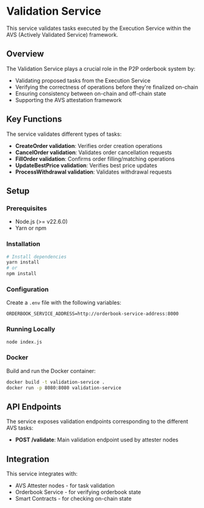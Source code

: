 # Validation Service

This service validates tasks executed by the Execution Service within the AVS (Actively Validated Service) framework.

## Overview

The Validation Service plays a crucial role in the P2P orderbook system by:
- Validating proposed tasks from the Execution Service
- Verifying the correctness of operations before they're finalized on-chain
- Ensuring consistency between on-chain and off-chain state
- Supporting the AVS attestation framework

## Key Functions

The service validates different types of tasks:
- **CreateOrder validation**: Verifies order creation operations
- **CancelOrder validation**: Validates order cancellation requests
- **FillOrder validation**: Confirms order filling/matching operations
- **UpdateBestPrice validation**: Verifies best price updates
- **ProcessWithdrawal validation**: Validates withdrawal requests

## Setup

### Prerequisites
- Node.js (>= v22.6.0)
- Yarn or npm

### Installation

```bash
# Install dependencies
yarn install
# or
npm install
```

### Configuration

Create a `.env` file with the following variables:
```
ORDERBOOK_SERVICE_ADDRESS=http://orderbook-service-address:8000
```

### Running Locally

```bash
node index.js
```

### Docker

Build and run the Docker container:

```bash
docker build -t validation-service .
docker run -p 8080:8080 validation-service
```

## API Endpoints

The service exposes validation endpoints corresponding to the different AVS tasks:

- **POST /validate**: Main validation endpoint used by attester nodes

## Integration

This service integrates with:
- AVS Attester nodes - for task validation
- Orderbook Service - for verifying orderbook state
- Smart Contracts - for checking on-chain state 